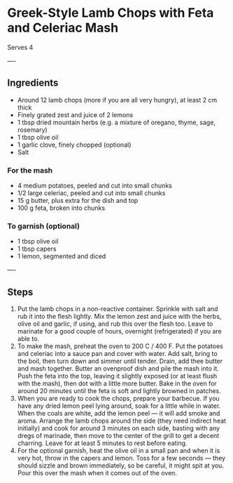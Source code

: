 # Greek-Style Lamb Chops with Feta and Celeriac Mash

Serves 4

—-

## Ingredients

* Around 12 lamb chops (more if you are all very hungry), at least 2 cm thick
* Finely grated zest and juice of 2 lemons
* 1 tbsp dried mountain herbs (e.g. a mixture of oregano, thyme, sage, rosemary)
* 1 tbsp olive oil
* 1 garlic clove, finely chopped (optional)
* Salt

### For the mash
* 4 medium potatoes, peeled and cut into small chunks
* 1/2 large celeriac, peeled and cut into small chunks
* 15 g butter, plus extra for the dish and top
* 100 g feta, broken into chunks

### To garnish (optional)
* 1 tbsp olive oil
* 1 tbsp capers
* 1 lemon, segmented and diced

—-

## Steps

1.  Put the lamb chops in a non-reactive container. Sprinkle with salt and rub it into the flesh lightly. Mix the lemon zest and juice with the herbs, olive oil and garlic, if using, and rub this over the flesh too. Leave to marinate for a good couple of hours, overnight (refrigerated) if you are able to.
2.  To make the mash, preheat the oven to 200 C / 400 F. Put the potatoes and celeriac into a sauce pan and cover with water. Add salt, bring to the boil, then turn down and simmer until tender. Drain, add thee butter and mash together. Butter an ovenproof dish and pile the mash into it. Push the feta into the top, leaving it slightly exposed (or at least flush with the mash), then dot with a little more butter. Bake in the oven for around 20 minutes until the feta is soft and lightly browned in patches.
3.  When you are ready to cook the chops, prepare your barbecue. If you have any dried lemon peel lying around, soak for a little while in water. When the coals are white, add the lemon peel — it will add smoke and aroma. Arrange the lamb chops around the side (they need indirect heat initially) and cook for around 3 minutes on each side, basting with any dregs of marinade, then move to the center of the grill to get a decent charring. Leave for at least 5 minutes to rest before eating.
4.  For the optional garnish, heat the olive oil in a small pan and when it is very hot, throw in the capers and lemon. Toss for a few seconds — they should sizzle and brown immediately, so be careful, it might spit at you. Pour this over the mash when it comes out of the oven.
